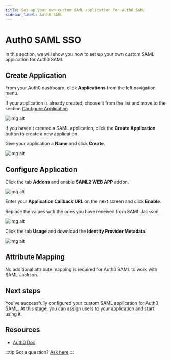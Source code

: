 ```yaml
---
title: Set up your own custom SAML application for Auth0 SAML
sidebar_label: Auth0 SAML
---
```


# Auth0 SAML SSO

In this section, we will show you how to set up your own custom SAML application for Auth0 SAML.

## Create Application

From your Auth0 dashboard, click **Applications** from the left navigation menu.

If your application is already created, choose it from the list and move to the section [Configure Application](#configure-application)

![img alt](/img/sso-providers/auth0/1.png)

If you haven't created a SAML application, click the **Create Application** button to create a new application.

Give your application a **Name** and click **Create**.

![img alt](/img/sso-providers/auth0/5.png)

## Configure Application

Click the tab **Addons** and enable **SAML2 WEB APP** addon.

![img alt](/img/sso-providers/auth0/2.png)

Enter your **Application Callback URL** on the next screen and click **Enable**.

Replace the values with the ones you have received from SAML Jackson.

![img alt](/img/sso-providers/auth0/3.png)

Click the tab **Usage** and download the **Identity Provider Metadata**.

![img alt](/img/sso-providers/auth0/4.png)

## Attribute Mapping

No additional attribute mapping is required for Auth0 SAML to work with SAML Jackson.

## Next steps

You've successfully configured your custom SAML application for Auth0 SAML. At this stage, you can assign users to your application and start using it.

## Resources

- [Auth0 Doc](https://auth0.com/docs)

:::tip
Got a question? [Ask here](https://discord.gg/uyb7pYt4Pa)
:::
